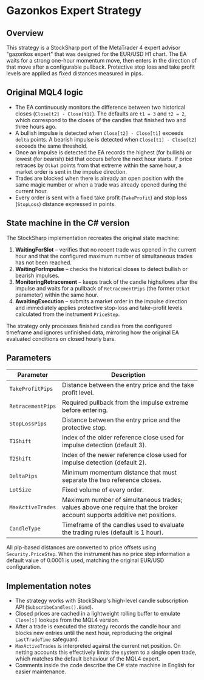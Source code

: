 # Gazonkos Expert Strategy

## Overview
This strategy is a StockSharp port of the MetaTrader 4 expert advisor "gazonkos expert" that was designed for the EUR/USD H1 chart. The EA waits for a strong one-hour momentum move, then enters in the direction of that move after a configurable pullback. Protective stop loss and take profit levels are applied as fixed distances measured in pips.

## Original MQL4 logic
- The EA continuously monitors the difference between two historical closes (`Close[t2] - Close[t1]`). The defaults are `t1 = 3` and `t2 = 2`, which correspond to the closes of the candles that finished two and three hours ago.
- A bullish impulse is detected when `Close[t2] - Close[t1]` exceeds `delta` points. A bearish impulse is detected when `Close[t1] - Close[t2]` exceeds the same threshold.
- Once an impulse is detected the EA records the highest (for bullish) or lowest (for bearish) bid that occurs before the next hour starts. If price retraces by `Otkat` points from that extreme within the same hour, a market order is sent in the impulse direction.
- Trades are blocked when there is already an open position with the same magic number or when a trade was already opened during the current hour.
- Every order is sent with a fixed take profit (`TakeProfit`) and stop loss (`StopLoss`) distance expressed in points.

## State machine in the C# version
The StockSharp implementation recreates the original state machine:
1. **WaitingForSlot** – verifies that no recent trade was opened in the current hour and that the configured maximum number of simultaneous trades has not been reached.
2. **WaitingForImpulse** – checks the historical closes to detect bullish or bearish impulses.
3. **MonitoringRetracement** – keeps track of the candle highs/lows after the impulse and waits for a pullback of `RetracementPips` (the former `Otkat` parameter) within the same hour.
4. **AwaitingExecution** – submits a market order in the impulse direction and immediately applies protective stop-loss and take-profit levels calculated from the instrument `PriceStep`.

The strategy only processes finished candles from the configured timeframe and ignores unfinished data, mirroring how the original EA evaluated conditions on closed hourly bars.

## Parameters
| Parameter | Description |
|-----------|-------------|
| `TakeProfitPips` | Distance between the entry price and the take profit level. |
| `RetracementPips` | Required pullback from the impulse extreme before entering. |
| `StopLossPips` | Distance between the entry price and the protective stop. |
| `T1Shift` | Index of the older reference close used for impulse detection (default 3). |
| `T2Shift` | Index of the newer reference close used for impulse detection (default 2). |
| `DeltaPips` | Minimum momentum distance that must separate the two reference closes. |
| `LotSize` | Fixed volume of every order. |
| `MaxActiveTrades` | Maximum number of simultaneous trades; values above one require that the broker account supports additive net positions. |
| `CandleType` | Timeframe of the candles used to evaluate the trading rules (default is 1 hour). |

All pip-based distances are converted to price offsets using `Security.PriceStep`. When the instrument has no price step information a default value of 0.0001 is used, matching the original EUR/USD configuration.

## Implementation notes
- The strategy works with StockSharp's high-level candle subscription API (`SubscribeCandles().Bind`).
- Closed prices are cached in a lightweight rolling buffer to emulate `Close[i]` lookups from the MQL4 version.
- After a trade is executed the strategy records the candle hour and blocks new entries until the next hour, reproducing the original `LastTradeTime` safeguard.
- `MaxActiveTrades` is interpreted against the current net position. On netting accounts this effectively limits the system to a single open trade, which matches the default behaviour of the MQL4 expert.
- Comments inside the code describe the C# state machine in English for easier maintenance.
